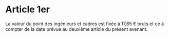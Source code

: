 # Article 1er

La valeur du point des ingénieurs et cadres est fixée à 17,65 € bruts et ce à compter de la date prévue au deuxième article du présent avenant.

